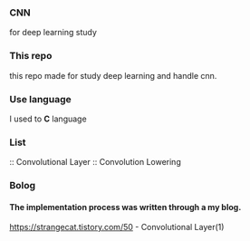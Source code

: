 ### CNN
for deep learning study

### This repo
this repo made for study deep learning and handle cnn.

### Use language
I used to <strong>C</strong> language

### List
:: Convolutional Layer
:: Convolution Lowering

### Bolog
#### The implementation process was written through a my blog.
https://strangecat.tistory.com/50 - Convolutional Layer(1)
